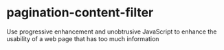# pagination-content-filter
Use progressive enhancement and unobtrusive JavaScript to enhance the usability of a web page that has too much information
